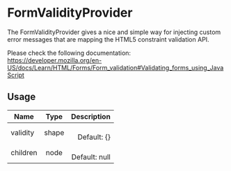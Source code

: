 <!-- 
This is an auto-generated markdown. 
You can change it in "src/behaviour/FormValidityProvider.jsx" and run build:docs to update this file.
-->
# FormValidityProvider
The FormValidityProvider gives a nice and simple way for injecting custom
error messages that are mapping the HTML5 constraint validation API.

Please check the following documentation:
https://developer.mozilla.org/en-US/docs/Learn/HTML/Forms/Form_validation#Validating_forms_using_JavaScript
## Usage
| Name        | Type           | Description  |
| ----------- |:--------------:| ------------:|
|validity|shape|<br>Default: {}
|children|node|<br>Default: null
